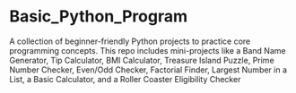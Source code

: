 # Basic_Python_Program
A collection of beginner-friendly Python projects to practice core programming concepts. This repo includes mini-projects like a Band Name Generator, Tip Calculator, BMI Calculator, Treasure Island Puzzle, Prime Number Checker, Even/Odd Checker, Factorial Finder, Largest Number in a List, a Basic Calculator, and a Roller Coaster Eligibility Checker
